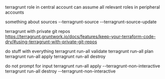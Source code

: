 terragrunt role in central account
can assume all relevant roles in peripheral accounts

something about sources
--terragrunt-source
--terragrunt-source-update

terragrunt with private git repos
https://terragrunt.gruntwork.io/docs/features/keep-your-terraform-code-dry/#using-terragrunt-with-private-git-repos

do stuff with everything
terragrunt run-all validate
terragrunt run-all plan
terragrunt run-all apply
terragrunt run-all destroy

do not prompt for input
terragrunt run-all apply --terragrunt-non-interactive
terragrunt run-all destroy --terragrunt-non-interactive
